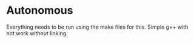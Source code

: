 # Autonomous
Everything needs to be run using the make files for this. Simple g++ with not work without linking.